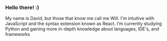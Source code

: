 ### Hello there! :)

My name is David, but those that know me call me Will. 
I'm intuitive with JavaScript and the syntax extension known as React.
I’m currently studying Python and gaining more in-depth knowledge about languages, IDE's, and frameworks
<br><br>

<!--
**willdodsonn/willdodsonn** is a ✨ _special_ ✨ repository because its `README.md` (this file) appears on your GitHub profile.

Here are some ideas to get you started:

- 🔭 I’m currently working on ...
- 🌱 I’m currently learning ...
- 👯 I’m looking to collaborate on ...
- 🤔 I’m looking for help with ...
- 💬 Ask me about ...
- 📫 How to reach me: ...
- 😄 Pronouns: ...
- ⚡ Fun fact: ...
-->
